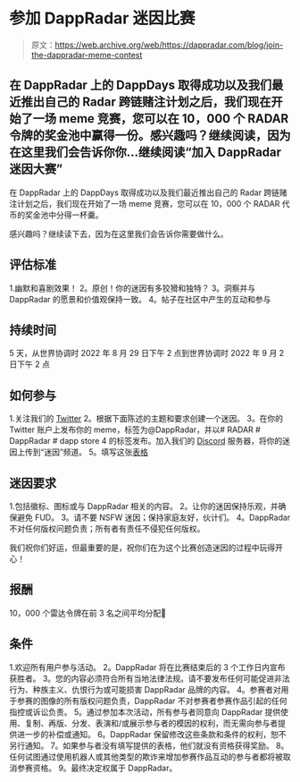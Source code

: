 # 参加 DappRadar 迷因比赛

> 原文：<https://web.archive.org/web/https://dappradar.com/blog/join-the-dappradar-meme-contest>

## 在 DappRadar 上的 DappDays 取得成功以及我们最近推出自己的 Radar 跨链赌注计划之后，我们现在开始了一场 meme 竞赛，您可以在 10，000 个 RADAR 令牌的奖金池中赢得一份。感兴趣吗？继续阅读，因为在这里我们会告诉你你…继续阅读“加入 DappRadar 迷因大赛”

在 DappRadar 上的 DappDays 取得成功以及我们最近推出自己的 Radar 跨链赌注计划之后，我们现在开始了一场 meme 竞赛，您可以在 10，000 个 RADAR 代币的奖金池中分得一杯羹。

感兴趣吗？继续读下去，因为在这里我们会告诉你需要做什么。

## 评估标准

1.幽默和喜剧效果！
2。原创！你的迷因有多狡猾和独特？
3。洞察并与 DappRadar 的愿景和价值观保持一致。
4。帖子在社区中产生的互动和参与

## 持续时间

5 天，从世界协调时 2022 年 8 月 29 日下午 2 点到世界协调时 2022 年 9 月 2 日下午 2 点

## 如何参与

1.关注我们的 [Twitter](https://web.archive.org/web/20221201051636/https://twitter.com/DappRadar)
2。根据下面陈述的主题和要求创建一个迷因。
3。在你的 Twitter 账户上发布你的 meme，标签为@DappRadar，并以# RADAR # DappRadar # dapp store
4 的标签发布。加入我们的 [Discord](https://web.archive.org/web/20221201051636/https://discord.gg/MyNgjcEXW4) 服务器，将你的迷因上传到“迷因”频道。
5。填写这张[表格](https://web.archive.org/web/20221201051636/https://docs.google.com/forms/d/e/1FAIpQLSfhzEGjH9kodU4odjn-jhI3ChI-r1fXPlGPf5hJAZiTvN7XCA/viewform)

## 迷因要求

1.包括徽标、图标或与 DappRadar 相关的内容。
2。让你的迷因保持乐观，并确保避免 FUD。
3。请不要 NSFW 迷因；保持家庭友好，伙计们。
4。DappRadar 不对任何版权问题负责；所有者有责任不侵犯任何版权。

我们祝你们好运，但最重要的是，祝你们在为这个比赛创造迷因的过程中玩得开心！

## 报酬

10，000 个雷达令牌在前 3 名之间平均分配👑

## 条件

1.欢迎所有用户参与活动。
2。DappRadar 将在比赛结束后的 3 个工作日内宣布获胜者。
3。您的内容必须符合所有当地法律法规。请不要发布任何可能促进非法行为、种族主义、仇恨行为或可能损害 DappRadar 品牌的内容。
4。参赛者对用于参赛的图像的所有版权问题负责，DappRadar 不对参赛者参赛作品引起的任何指控或诉讼负责。
5。通过参加本次活动，所有参与者同意向 DappRadar 提供使用、复制、再版、分发、表演和/或展示参与者的模因的权利，而无需向参与者提供进一步的补偿或通知。
6。DappRadar 保留修改这些条款和条件的权利，恕不另行通知。
7。如果参与者没有填写提供的表格，他们就没有资格获得奖励。
8。任何试图通过使用机器人或其他类型的欺诈来增加参赛作品互动的参与者都将被取消参赛资格。
9。最终决定权属于 DappRadar。